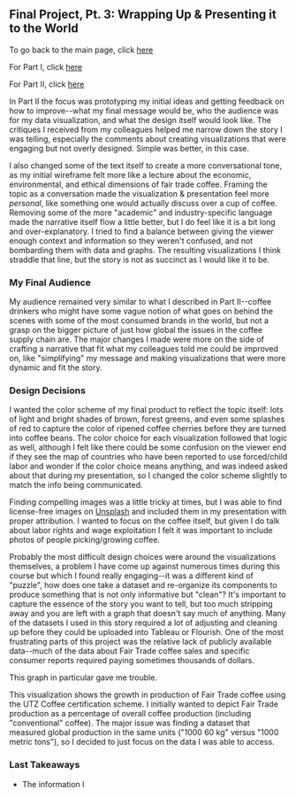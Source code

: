 ## Final Project, Pt. 3: Wrapping Up & Presenting it to the World

To go back to the main page, click [here](https://yshok9192.github.io/portfoli-ori/)

For Part I, click [here](https://yshok9192.github.io/portfoli-ori/Final_Project.html)

For Part II, click [here](https://yshok9192.github.io/portfoli-ori/Final_Project_2.html)

In Part II the focus was prototyping my initial ideas and getting feedback on how to improve--what my final message would be, who the audience was for my data visualization, and what the design itself would look like. The critiques I received from my colleagues helped me narrow down the story I was telling, especially the comments about creating visualizations that were engaging but not overly designed. Simple was better, in this case.

I also changed some of the text itself to create a more conversational tone, as my initial wireframe felt more like a lecture about the economic, environmental, and ethical dimensions of fair trade coffee. Framing the topic as a conversation made the visualization & presentation feel more *personal*, like something one would actually discuss over a cup of coffee. Removing some of the more "academic" and industry-specific language made the narrative itself flow a little better, but I do feel like it is a bit long and over-explanatory. I tried to find a balance between giving the viewer enough context and information so they weren't confused, and not bombarding them with data and graphs. The resulting visualizations I think straddle that line, but the story is not as succinct as I would like it to be.

### My Final Audience

My audience remained very similar to what I described in Part II--coffee drinkers who might have some vague notion of what goes on behind the scenes with some of the most consumed brands in the world, but not a grasp on the bigger picture of just how global the issues in the coffee supply chain are. The major changes I made were more on the side of crafting a narrative that fit what my colleagues told me could be improved on, like "simplifying" my message and making visualizations that were more dynamic and fit the story. 

### Design Decisions

I wanted the color scheme of my final product to reflect the topic itself: lots of light and bright shades of brown, forest greens, and even some splashes of red to capture the color of ripened coffee cherries before they are turned into coffee beans. The color choice for each visualization followed that logic as well, although I felt like there could be some confusion on the viewer end if they see the map of countries who have been reported to use forced/child labor and wonder if the color choice means anything, and was indeed asked about that during my presentation, so I changed the color scheme slightly to match the info being communicated.

Finding compelling images was a little tricky at times, but I was able to find license-free images on [Unsplash](https://unsplash.com/) and included them in my presentation with proper attribution. I wanted to focus on the coffee itself, but given I do talk about labor rights and wage exploitation I felt it was important to include photos of people picking/growing coffee. 

Probably the most difficult design choices were around the visualizations themselves, a problem I have come up against numerous times during this course but which I found really engaging--it was a different kind of "puzzle", how does one take a dataset and re-organize its components to produce something that is not only informative but "clean"? It's important to capture the essence of the story you want to tell, but too much stripping away and you are left with a graph that doesn't say much of anything. Many of the datasets I used in this story required a lot of adjusting and cleaning up before they could be uploaded into Tableau or Flourish. One of the most frustrating parts of this project was the relative lack of publicly available data--much of the data about Fair Trade coffee sales and specific consumer reports required paying sometimes thousands of dollars.

This graph in particular gave me trouble.

<div class="flourish-embed flourish-chart" data-src="visualisation/8826146"><script src="https://public.flourish.studio/resources/embed.js"></script></div>

This visualization shows the growth in production of Fair Trade coffee using the UTZ Coffee certification scheme. I initially wanted to depict Fair Trade production as a percentage of overall coffee production (including "conventional" coffee). The major issue was finding a dataset that measured global production in the same units ("1000 60 kg" versus "1000 metric tons"), so I decided to just focus on the data I was able to access.

### Last Takeaways

- The information I 
